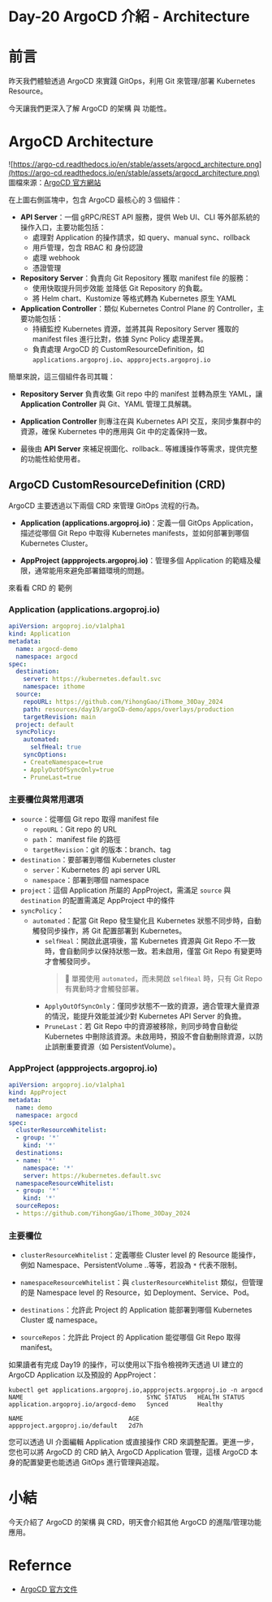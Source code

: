 
# Day-20 ArgoCD 介紹 - Architecture


# 前言
昨天我們體驗透過 ArgoCD 來實踐 GitOps，利用 Git 來管理/部署 Kubernetes Resource。  

今天讓我們更深入了解 ArgoCD 的架構 與 功能性。

# ArgoCD Architecture
![https://argo-cd.readthedocs.io/en/stable/assets/argocd_architecture.png](https://argo-cd.readthedocs.io/en/stable/assets/argocd_architecture.png)
圖檔來源：[ArgoCD 官方網站](https://argo-cd.readthedocs.io/en/stable/assets/argocd_architecture.png)

在上圖右側區塊中，包含 ArgoCD 最核心的 3 個組件：
- **API Server**：一個 gRPC/REST API 服務，提供 Web UI、CLI 等外部系統的操作入口，主要功能包括：
  - 處理對 Application 的操作請求，如 query、manual sync、rollback
  - 用戶管理，包含 RBAC 和 身份認證
  - 處理 webhook
  - 憑證管理
- **Repository Server**：負責向 Git Repository 獲取 manifest file 的服務：
  - 使用快取提升同步效能 並降低 Git Repository 的負載。
  - 將 Helm chart、Kustomize 等格式轉為 Kubernetes 原生 YAML
- **Application Controller**：類似 Kubernetes Control Plane 的 Controller，主要功能包括：
  - 持續監控 Kubernetes 資源，並將其與 Repository Server 獲取的 manifest files 進行比對，依據 Sync Policy 處理差異。
  - 負責處理 ArgoCD 的 CustomResourceDefinition，如 `applications.argoproj.io`、`appprojects.argoproj.io`

簡單來說，這三個組件各司其職：
- **Repository Server** 負責收集 Git repo 中的 manifest 並轉為原生 YAML，讓 **Application Controller** 與 Git、YAML 管理工具解耦。

- **Application Controller** 則專注在與 Kubernetes API 交互，來同步集群中的資源，確保 Kubernetes 中的應用與 Git 中的定義保持一致。

- 最後由 **API Server** 來補足視圖化、rollback.. 等維護操作等需求，提供完整的功能性給使用者。

## ArgoCD CustomResourceDefinition (CRD)
ArgoCD 主要透過以下兩個 CRD 來管理 GitOps 流程的行為。
- **Application (applications.argoproj.io)**：定義一個 GitOps Application，描述從哪個 Git Repo 中取得 Kubernetes manifests，並如何部署到哪個 Kubernetes Cluster。

- **AppProject (appprojects.argoproj.io)**：管理多個 Application 的範疇及權限，通常能用來避免部署錯環境的問題。

來看看 CRD 的 範例
### Application (applications.argoproj.io)
```yaml
apiVersion: argoproj.io/v1alpha1
kind: Application
metadata:
  name: argocd-demo
  namespace: argocd
spec:
  destination:
    server: https://kubernetes.default.svc
    namespace: ithome
  source:
    repoURL: https://github.com/YihongGao/iThome_30Day_2024
    path: resources/day19/argoCD-demo/apps/overlays/production
    targetRevision: main
  project: default
  syncPolicy:
    automated:
      selfHeal: true
    syncOptions:
    - CreateNamespace=true
    - ApplyOutOfSyncOnly=true
    - PruneLast=true
```
### 主要欄位與常用選項
- `source`：從哪個 Git repo 取得 manifest file
  - `repoURL`：Git repo 的 URL
  - `path`： manifest file 的路徑
  - `targetRevision`：git 的版本：branch、tag
- `destination`：要部署到哪個 Kubernetes cluster
  - `server`：Kubernetes 的 api server URL
  - `namespace`：部署到哪個 namespace
- `project`：這個 Application 所屬的 AppProject，需滿足 `source` 與 `destination` 的配置需滿足 AppProject 中的條件
- `syncPolicy`：
  - `automated`：配當 Git Repo 發生變化且 Kubernetes 狀態不同步時，自動觸發同步操作，將 Git 配置部署到 Kubernetes。
    - `selfHeal`：開啟此選項後，當 Kubernetes 資源與 Git Repo 不一致時，會自動同步以保持狀態一致。若未啟用，僅當 Git Repo 有變更時才會觸發同步。
      > 📘 單獨使用 `automated`，而未開啟 `selfHeal` 時，只有 Git Repo 有異動時才會觸發部署。
    - `ApplyOutOfSyncOnly`：僅同步狀態不一致的資源，適合管理大量資源的情況，能提升效能並減少對 Kubernetes API Server 的負擔。
    - `PruneLast`：若 Git Repo 中的資源被移除，則同步時會自動從 Kubernetes 中刪除該資源。未啟用時，預設不會自動刪除資源，以防止誤刪重要資源（如 PersistentVolume）。


### AppProject (appprojects.argoproj.io)
```yaml
apiVersion: argoproj.io/v1alpha1
kind: AppProject
metadata:
  name: demo
  namespace: argocd
spec:
  clusterResourceWhitelist:
  - group: '*'
    kind: '*'
  destinations:
  - name: '*'
    namespace: '*'
    server: https://kubernetes.default.svc
  namespaceResourceWhitelist:
  - group: '*'
    kind: '*'
  sourceRepos:
  - https://github.com/YihongGao/iThome_30Day_2024
```
### 主要欄位
- `clusterResourceWhitelist`：定義哪些 Cluster level 的 Resource 能操作，例如 Namespace、PersistentVolume ..等等，若設為 `*` 代表不限制。

- `namespaceResourceWhitelist`：與 `clusterResourceWhitelist` 類似，但管理的是 Namespace level 的 Resource，如 Deployment、Service、Pod。

- `destinations`：允許此 Project 的 Application 能部署到哪個 Kubernetes Cluster 或 namespace。

- `sourceRepos`：允許此 Project 的 Application 能從哪個 Git Repo 取得 manifest。

如果讀者有完成 Day19 的操作，可以使用以下指令檢視昨天透過 UI 建立的 ArgoCD Application 以及預設的 AppProject：
```shell
kubectl get applications.argoproj.io,appprojects.argoproj.io -n argocd 
NAME                                  SYNC STATUS   HEALTH STATUS
application.argoproj.io/argocd-demo   Synced        Healthy

NAME                             AGE
appproject.argoproj.io/default   2d7h
```

您可以透過 UI 介面編輯 Application 或直接操作 CRD 來調整配置。更進一步，您也可以將 ArgoCD 的 CRD 納入 ArgoCD Application 管理，這樣 ArgoCD 本身的配置變更也能透過 GitOps 進行管理與追蹤。

# 小結
今天介紹了 ArgoCD 的架構 與 CRD，明天會介紹其他 ArgoCD 的進階/管理功能應用。

# Refernce
- [ArgoCD 官方文件](https://argo-cd.readthedocs.io/en/stable/)
